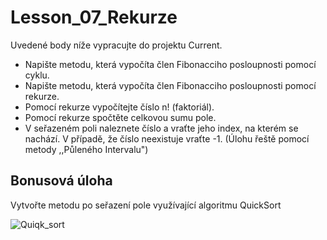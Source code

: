 # Lesson_07_Rekurze

Uvedené body níže vypracujte do projektu Current.

  - Napište metodu, která vypočíta člen Fibonacciho posloupnosti pomocí cyklu.
  - Napište metodu, která vypočíta člen Fibonacciho posloupnosti pomocí rekurze.
  - Pomocí rekurze vypočítejte číslo n! (faktoriál).
  - Pomocí rekurze spočtěte celkovou sumu pole.
  - V seřazeném poli naleznete číslo a vraťte jeho index, na kterém se nachází. V případě, že číslo neexistuje vraťte -1. (Úlohu řeště pomocí metody ,,Půleného Intervalu")

## Bonusová úloha

Vytvořte metodu po seřazení pole využívající algoritmu QuickSort

![Quiqk_sort](https://upload.wikimedia.org/wikipedia/commons/6/6a/Sorting_quicksort_anim.gif)
